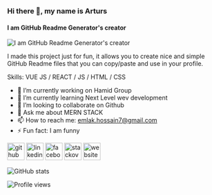 ### Hi there 👋, my name is Arturs
#### I am GitHub Readme Generator's creator
![I am GitHub Readme Generator's creator](https://arturssmirnovs.github.io/github-profile-readme-generator/images/banner.png)

I made this project just for fun, it allows you to create nice and simple GitHub Readme files that you can copy/paste and use in your profile.

Skills: VUE JS / REACT / JS / HTML / CSS

- 🔭 I’m currently working on Hamid Group  
- 🌱 I’m currently learning Next Level wev development 
- 👯 I’m looking to collaborate on Github 
- 💬 Ask me about MERN STACK 
- 📫 How to reach me: emlak.hossain7@gmail.com 
- ⚡ Fun fact: I am funny 


[<img src='https://cdn.jsdelivr.net/npm/simple-icons@3.0.1/icons/github.svg' alt='github' height='40'>](https://github.com/Emlakhossain)  [<img src='https://cdn.jsdelivr.net/npm/simple-icons@3.0.1/icons/linkedin.svg' alt='linkedin' height='40'>](https://www.linkedin.com/in/https://www.linkedin.com/in/emlak-hossain//)  [<img src='https://cdn.jsdelivr.net/npm/simple-icons@3.0.1/icons/facebook.svg' alt='facebook' height='40'>](https://www.facebook.com/https://www.facebook.com/imran.ahmed.M12)  [<img src='https://cdn.jsdelivr.net/npm/simple-icons@3.0.1/icons/stackoverflow.svg' alt='stackoverflow' height='40'>](https://stackoverflow.com/users/18446183)  [<img src='https://cdn.jsdelivr.net/npm/simple-icons@3.0.1/icons/icloud.svg' alt='website' height='40'>](https://beautiful-bunny-1ed09d.netlify.app/)  

![GitHub stats](https://github-readme-stats.vercel.app/api?username=Emlakhossain&show_icons=true)  

![Profile views](https://gpvc.arturio.dev/Emlakhossain)  





